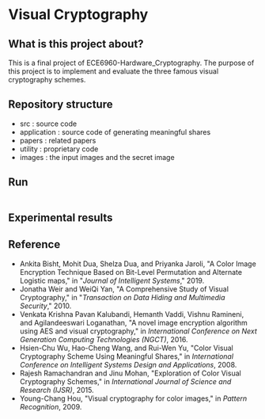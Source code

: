 # Visual Cryptography


## What is this project about?
This is a final project of ECE6960-Hardware_Cryptography.
The purpose of this project is to implement and evaluate the three famous
visual cryptography schemes.


## Repository structure
- src : source code
- application : source code of generating meaningful shares
- papers : related papers
- utility : proprietary code
- images : the input images and the secret image

## Run
```bash
```


## Experimental results


## Reference
- Ankita Bisht, Mohit Dua, Shelza Dua, and Priyanka Jaroli, "A Color Image Encryption Technique Based on Bit-Level Permutation and Alternate Logistic maps," in "*Journal of Intelligent Systems*," 2019.
- Jonatha Weir and WeiQi Yan, "A Comprehensive Study of Visual Cryptography," in "*Transaction on Data Hiding and Multimedia Security*," 2010.
- Venkata Krishna Pavan Kalubandi, Hemanth Vaddi, Vishnu Ramineni, and Agilandeeswari Loganathan, "A novel image encryption algorithm using AES and visual cryptography," in *International Conference on Next Generation Computing Technologies (NGCT)*, 2016.
- Hsien-Chu Wu, Hao-Cheng Wang, and Rui-Wen Yu, "Color Visual Cryptography Scheme Using Meaningful Shares," in *International Conference on Intelligent Systems Design and Applications*, 2008.
- Rajesh Ramachandran and Jinu Mohan, "Exploration of Color Visual Cryptography Schemes," in *International Journal of Science and Research (IJSR)*, 2015. 
- Young-Chang Hou, "Visual cryptography for color images," in *Pattern Recognition*, 2009. 
